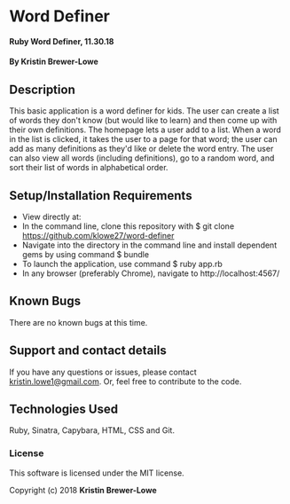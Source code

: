 # Word Definer

#### Ruby Word Definer, 11.30.18

#### By Kristin Brewer-Lowe

## Description

This basic application is a word definer for kids. The user can create a list of words they don't know (but would like to learn) and then come up with their own definitions. The homepage lets a user add to a list. When a word in the list is clicked, it takes the user to a page for that word; the user can add as many definitions as they'd like or delete the word entry. The user can also view all words (including definitions), go to a random word, and sort their list of words in alphabetical order.

## Setup/Installation Requirements

* View directly at:
* In the command line, clone this repository with $ git clone https://github.com/klowe27/word-definer
* Navigate into the directory in the command line and install dependent gems by using command $ bundle
* To launch the application, use command $ ruby app.rb
* In any browser (preferably Chrome), navigate to http://localhost:4567/

## Known Bugs

There are no known bugs at this time.

## Support and contact details

If you have any questions or issues, please contact kristin.lowe1@gmail.com. Or, feel free to contribute to the code.

## Technologies Used

Ruby, Sinatra, Capybara, HTML, CSS and Git.

### License

This software is licensed under the MIT license.

Copyright (c) 2018 **Kristin Brewer-Lowe**
